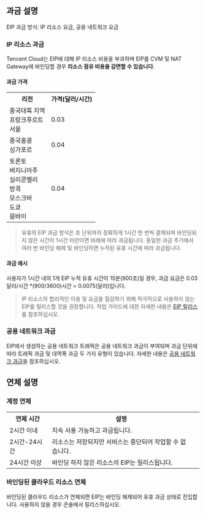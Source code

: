 ## 과금 설명

EIP 과금 방식: IP 리소스 요금, 공용 네트워크 요금

### IP 리소스 과금
Tencent Cloud는 EIP에 대해 IP 리소스 비용을 부과하며 EIP를 CVM 및 NAT Gateway에 바인딩할 경우 **리소스 점유 비용을 감면할 수 있습니다**.

#### 과금 가격
<table>
	<tr><th>리전</th><th>가격(달러/시간)</th></tr>
	<tr><td>중국대륙 지역</br>프랑크푸르트</br>서울</td><td>0.03</td></tr>
	<tr><td>중국홍콩</br>싱가포르</td><td>0.04</td></tr>
	<tr><td>토론토</br>버지니아주</br>실리콘밸리</br>방콕</br>모스크바</br>도쿄</br>뭄바이</td><td>0.04</td></tr>
</table>

> 유휴의 EIP 과금 방식은 초 단위까지 정확하게 1시간 한 번씩 결제되며 바인딩되지 않은 시간이 1시간 미만이면 비례에 따라 과금됩니다. 동일한 과금 주기에서 여러 번 바인딩 해제 및 바인딩하면 누적된 유휴 시간에 따라 과금됩니다.
>

#### 과금 예시
사용자가 1시간 내의 1개 EIP 누적 유휴 시간이 15분(900초)일 경우, 과금 요금은 0.03 달러/시간 \*(900/3600)시간 = 0.0075(달러)입니다.

> IP 리소스의 합리적인 이용 및 요금을 절감하기 위해 적극적으로 사용하지 않는 EIP를 릴리스할 것을 권장합니다. 작업 가이드에 대한 자세한 내용은 [EIP 릴리스](https://intl.cloud.tencent.com/document/product/213/16586)를 참조하십시오.
>

### 공용 네트워크 과금

EIP에서 생성하는 공용 네트워크 트래픽은 공용 네트워크 과금이 부여되며 과금 단위에 따라 트래픽 과금 및 대역폭 과금 두 가지 유형이 있습니다.
자세한 내용은 [공용 네트워크 과금](https://buy.cloud.tencent.com/price/idc)을 참조하십시오.

## 연체 설명

### 계정 연체

<table>
	<tr><th>연체 시간</th><th>설명</th></tr>
	<tr><td>2시간 이내</td><td>지속 사용 가능하고 과금됩니다.<td></tr>
	<tr><td> 2시간-24시간</td><td>리소스는 저장되지만 서비스는 중단되어 작업할 수 없습니다.</td></tr>
	<tr><td>24시간 이상</td><td>바인딩 하지 않은 리소스의 EIP는 릴리스됩니다.</td></tr>
</table>

### 바인딩된 클라우드 리소스 연체
바인딩된 클라우드 리소스가 연체되면 EIP는 바인딩 해제되어 유휴 과금 상태로 진입합니다. 사용하지 않을 경우 콘솔에서 릴리스하십시오.




